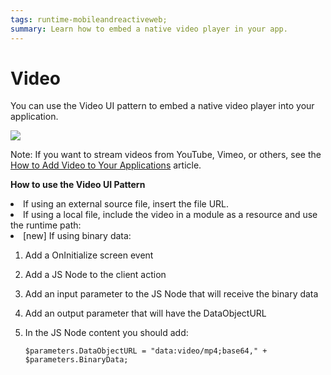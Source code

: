 ```yaml
---
tags: runtime-mobileandreactiveweb;   
summary: Learn how to embed a native video player in your app.
---
```


# Video

You can use the Video UI pattern to embed a native video player into your application.

![](<images/video-image-2.png>)

<div class="info" markdown="1">
 
Note: If you want to stream videos from YouTube, Vimeo, or others, see the [How to Add Video to Your Applications](https://success.outsystems.com/Documentation/Development_FAQs/How_to_Add_Video_to_Your_Applications) article. 
 
</div>

**How to use the Video UI Pattern**

<p><li>If using an external source file, insert the file URL.</li>
<li>If using a local file, include the video in a module as a resource and use the runtime path:</li>
<li>[new] If using binary data:</li></p>

1. Add a OnInitialize screen event
1. Add a JS Node to the client action 
1. Add an input parameter to the JS Node that will receive the binary data
1. Add an output parameter that will have the DataObjectURL
1. In the JS Node content you should add:

    ``$parameters.DataObjectURL = "data:video/mp4;base64," + $parameters.BinaryData;``

<!--1. In Service Studio, in the Toolbox, search for `Video`.

    The Video widget is displayed.

    ![](<images/video-image-10.png>)

1. From the Toolbox, drag the Video widget into the Main Content area of your application's screen.

    ![](<images/video-image-11.png>)
 
1. on the **Properties** tab, set the **SourceFile** property to the source video file you want to embed in your app. 

    * If using an external source file, insert the file URL.

        ![](<images/video-image-3.png>)

    * If using a local file, include the video in a module as a resource and use the runtime path as follows:

        1. On the **Data** tab, right-click the **Resources** folder and select **Import Resource**.

            ![](images/video-image-add-resource.png)
        
        1. Browse and select the video file you want to add and click **Open**.
        1. On the **Interface** tab, from the **Widget Tree**, select the Video pattern.
        1. On the **Properties** tab, select the **SourceFile** dropdown and select **Expression Editor**.
        1. In the Expression Editor, navigate to and select the file you added to the **Resources** folder, and click **Done**.

            ![](<images/video-image-12.png>)
    
            The file is added to the SourceFile property.
              ![](<images/video-image-13.png>)

1. On the **Properties** tab, you can also define (optional) properties, such as the height and width of the video and the audio settings.

      ![](<images/video-image-14.png>)

1. After following these steps and publishing the module, you can test the pattern in your app. 
       
## Properties

| **Property** |  **Description** | 
|---|---|
| SourceFile (Text): Mandatory  |  The video file URL or the runtime path of the resource video file. |
| Width (Text): Optional |  Width (in pixel or percentage) of the video. <p>Examples<ul><li>_Blank_ - The video is 100% wide. This is the default value. </li><li>_150_ - The video is 150px wide.</li></ul></p> | 
| Height (Text): Optional  | Height (in pixel or percentage) of the video. <p>Examples<ul><li>_Blank_ - The video is 100% high. This is the default value. </li><li>_150_ - The video is 150px high.</li></ul></p> |  
| Autoplay (Boolean): Optional | If True, the video starts playing as soon as the page is rendered. If False, the video doesn't play until the Play video control is clicked. This is the default.  | 
| Loop (Boolean): Optional  | If True, the video restarts playing as soon as it ends. If False, it does not reply. This is the default.   | 
| Muted (Boolean): Optional | If True, the audio of the video is disabled. If False, the audio is enabled. This is the default. | 
| Controls (Boolean): Optional  | If False, the video controls are disabled. If True, the video controls are enabled. This is the default. **Note** In the case of mobile apps, the controls are always enabled. |  
| ExtendedClass  | Add custom style classes to the Video UI Pattern. You define your [custom style classes](../../../../../../develop/ui/look-feel/css.md) in your application using CSS. <p>Examples <ul><li>_Blank_ No custom styles are added (default value).</li><li>_"myclass"_ Adds the _myclass_ style to the Video UI styles being applied.</li><li>_"myclass1" "myclass2"_ - Adds the _myclass1_ and _myclass2_ styles to the Video UI styles being applied.</li></ul></p> |
  
## Notes

Autoplay parameter only works if Muted is set to True.

## Device Compatibility

In case of mobile, the controls will always be enabled. -->


